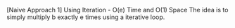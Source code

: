 <p>[Naive Approach 1] Using Iteration - O(e) Time and O(1) Space
The idea is to simply multiply b exactly e times using a iterative loop.</p>
